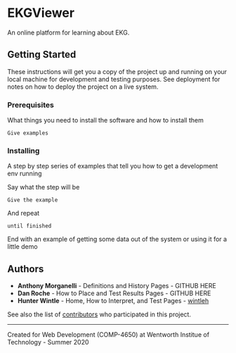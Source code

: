 
# EKGViewer

An online platform for learning about EKG.

## Getting Started

These instructions will get you a copy of the project up and running on your local machine for development and testing purposes. See deployment for notes on how to deploy the project on a live system.

### Prerequisites

What things you need to install the software and how to install them

```
Give examples
```

### Installing

A step by step series of examples that tell you how to get a development env running

Say what the step will be

```
Give the example
```

And repeat

```
until finished
```

End with an example of getting some data out of the system or using it for a little demo

## Authors

* **Anthony Morganelli** - Definitions and History Pages - GITHUB HERE
* **Dan Roche** - How to Place and Test Results Pages - GITHUB HERE
* **Hunter Wintle** - Home, How to Interpret, and Test Pages - [wintleh](https://github.com/wintleh)

See also the list of [contributors](https://github.com/your/project/contributors) who participated in this project.

---
Created for Web Development (COMP-4650) at Wentworth Institue of Technology - Summer 2020

